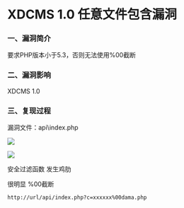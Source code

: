 # XDCMS 1.0 任意文件包含漏洞

### 一、漏洞简介

要求PHP版本小于5.3，否则无法使用%00截断

### 二、漏洞影响

XDCMS 1.0

### 三、复现过程

漏洞文件：api\index.php

![](images/15896413819815.jpg)

![](images/15896413867175.jpg)


安全过滤函数 发生鸡肋

很明显 %00截断


```
http://url/api/index.php?c=xxxxxx%00dama.php 
``` 